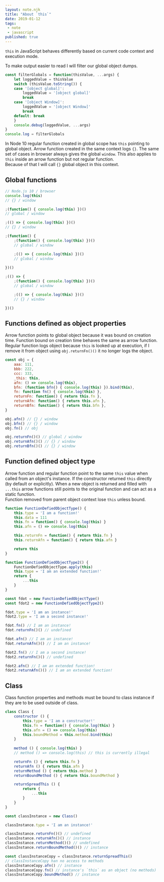 ```yaml
---
layout: note.njk
title: "About `this`"
date: 2019-01-12
tags: 
 - note
 - javascript
published: true
---
```


`this` in JavaScript behaves differently based on current code context and execution mode.

To make output easier to read I will filter our global object dumps.

```js
const filterGlobals = function(thisValue, ...args) {
    let loggedValue = thisValue
    switch (thisValue.toString()) {
    case '[object global]':
        loggedValue = '[object global]'    
        break
    case '[object Window]':
        loggedValue = '[object Window]'    
        break
    default: break
    }
    console.debug(loggedValue, ...args)
}
console.log = filterGlobals
```
In Node 10 regular function created in global scope has `this` pointing to global object. Arrow function created in the same context logs `{}`. The same set of cases in browser always gives the global `window`. This also applies to `this` inside an arrow function but not regular function.  
Because of that I will call `{}` global object in this context.

Global functions
---

```js
// Node.js 10 / browser
console.log(this)
// {} / window

;(function() { console.log(this) })()
// global / window

;(() => { console.log(this) })()
// {} / window

;(function() { 
    ;(function() { console.log(this) })()
    // global / window

    ;(() => { console.log(this) })()
    // global / window
    
})()

;(() => { 
    ;(function() { console.log(this) })()
    // global / window

    ;(() => { console.log(this) })()
    // {} / window

})()
```

Functions defined as object properties
---

Arrow function points to global object because it was bound on creation time. Function bound on creation time behaves the same as arrow function. Regular function logs object because `this` is looked up at execution, if I remove it from object using `obj.returnFn()()` it no longer logs the object.

```js
const obj = {
    aaa: 111,
    bbb: 222,
    ccc: 333,
    _this: this,
    afn: () => console.log(this),
    bfn: (function bfn() { console.log(this) }).bind(this),
    fn: function fn() { console.log(this) },
    returnFn: function() { return this.fn },
    returnAfn: function() { return this.afn },
    returnBfn: function() { return this.bfn },
}

obj.afn() // {} / window
obj.bfn() // {} / window
obj.fn() // obj

obj.returnFn()() // global / window
obj.returnAfn()() // {} / window
obj.returnBfn()() // {} / window
```

Function defined object type
---
Arrow function and regular function point to the same `this` value when called from an object's instance. If the constructor returned `this` directly (by default or explicitly). When a new object is returned and filled with `...this` arrow functions still points to the original function and can act as a static function.  
Function removed from parent object context lose `this` unless bound.

```js
function FunctionDefiedObjectType() {
    this.type = 'I am a function!'
    this.data = 111
    this.fn = function() { console.log(this) }
    this.afn = () => console.log(this)

    this.returnFn = function() { return this.fn }
    this.returnAfn = function() { return this.afn }

    return this
}

function FunctionDefiedObjectType2() {
    FunctionDefiedObjectType.apply(this)
    this.type = 'I am an extended function!'
    return {
        ...this
    }
}

const fdot = new FunctionDefiedObjectType()
const fdot2 = new FunctionDefiedObjectType2()

fdot.type = 'I am an instance!'
fdot2.type = 'I am a second instance!'

fdot.fn() // I am an instance!
fdot.returnFn()() // undefined

fdot.afn() // I am an instance!
fdot.returnAfn()() // I am an instance!

fdot2.fn() // I am a second instance!
fdot2.returnFn()() // undefined

fdot2.afn() // I am an extended function!
fdot2.returnAfn()() // I am an extended function!
```

Class
---
Class function properties and methods must be bound to class instance if they are to be used outside of class.

```js
class Class {
    constructor () {
        this.type = 'I am a constructor!'
        this.fn = function() { console.log(this) }
        this.afn = () => console.log(this)
        this.boundMethod = this.method.bind(this)
    }
    
    method () { console.log(this) }
    // method () => console.log(this) // this is currently illegal

    returnFn () { return this.fn }
    returnAfn () { return this.afn }
    returnMethod () { return this.method }
    returnBoundMethod () { return this.boundMethod }

    returnSpreadThis () {
        return {
            ...this
        }
    }
}

const classInstance = new Class()

classInstance.type = 'I am an instance!'

classInstance.returnFn()() // undefined
classInstance.returnAfn()() // instance
classInstance.returnMethod()() // undefined
classInstance.returnBoundMethod()() // instance

const classInstanceCopy = classInstance.returnSpreadThis()
// classInstanceCopy han no access to methods
classInstanceCopy.afn() // instance
classInstanceCopy.fn() // instance's `this` as an object (no methods)
classInstanceCopy.boundMethod() // instance
```